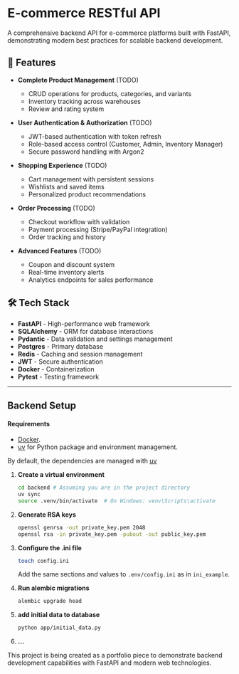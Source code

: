 # E-commerce RESTful API

A comprehensive backend API for e-commerce platforms built with FastAPI, demonstrating modern best practices for scalable backend development.

## 🚀 Features

- **Complete Product Management** (TODO)
  - CRUD operations for products, categories, and variants
  - Inventory tracking across warehouses
  - Review and rating system

- **User Authentication & Authorization** (TODO)
  - JWT-based authentication with token refresh
  - Role-based access control (Customer, Admin, Inventory Manager)
  - Secure password handling with Argon2

- **Shopping Experience** (TODO)
  - Cart management with persistent sessions
  - Wishlists and saved items
  - Personalized product recommendations

- **Order Processing** (TODO)
  - Checkout workflow with validation
  - Payment processing (Stripe/PayPal integration)
  - Order tracking and history

- **Advanced Features** (TODO)
  - Coupon and discount system
  - Real-time inventory alerts
  - Analytics endpoints for sales performance

## 🛠️ Tech Stack

- **FastAPI** - High-performance web framework
- **SQLAlchemy** - ORM for database interactions
- **Pydantic** - Data validation and settings management
- **Postgres** - Primary database
- **Redis** - Caching and session management
- **JWT** - Secure authentication
- **Docker** - Containerization
- **Pytest** - Testing framework

---



## Backend Setup

#### Requirements

* [Docker](https://www.docker.com/).
* [uv](https://docs.astral.sh/uv/) for Python package and environment management.

By default, the dependencies are managed with [uv](https://docs.astral.sh/uv/)

1. **Create a virtual environment**
   ```bash
   cd backend # Assuming you are in the project directory
   uv sync
   source .venv/bin/activate  # On Windows: venv\Scripts\activate
   ```

2. **Generate RSA keys**
   ```bash
   openssl genrsa -out private_key.pem 2048
   openssl rsa -in private_key.pem -pubout -out public_key.pem
   ```

3. **Configure the .ini file**
   ```bash
   touch config.ini
   ```

   Add the same sections and values to `.env/config.ini` as in `ini_example`.

4. **Run alembic migrations**
   ```bash
   alembic upgrade head
   ```

5. **add initial data to database**
   ```bash
   python app/initial_data.py
   ```

6. **...**

This project is being created as a portfolio piece to demonstrate backend development capabilities with FastAPI and modern web technologies.